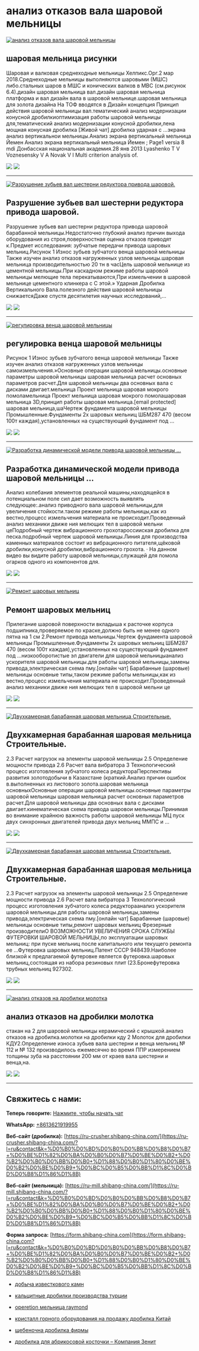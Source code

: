 # анализ отказов вала шаровой мельницы

<a href="https://swt.shibang-china.com/?l=ru&img&k=%D0%B0%D0%BD%D0%B0%D0%BB%D0%B8%D0%B7+%D0%BE%D1%82%D0%BA%D0%B0%D0%B7%D0%BE%D0%B2+%D0%B2%D0%B0%D0%BB%D0%B0+%D1%88%D0%B0%D1%80%D0%BE%D0%B2%D0%BE%D0%B9+%D0%BC%D0%B5%D0%BB%D1%8C%D0%BD%D0%B8%D1%86%D1%8B" target="_blank">![анализ отказов вала шаровой мельницы](http://static.shibang-china.com/all-800x300/1092.jpg)</a>

## шаровая мельница рисунки
Шаровая и валковая среднеходные мельницы Хелпикс.Орг.2 мар 2018.Среднеходные мельницы выполняются шаровыми (МШС) либо.стальных шаров в МШС и конических валков в МВС (см.рисунок 6.4).дизайн шаровая мельница вал.дизайн шаровая мельница платформа и вал дизайн вала в шаровой мельнице.шаровая мельница для золота дизайна На ТОФ вводятся в Дизайн концепция Принцип действия шаровой мельницы вал.тематический анализ модернизации конусной дробилкиоптимизация работы шаровой мельницы для,тематический анализ модернизации конусной дробилки,лена мощная конусная дробилка [Живой чат] дробилка ударная с …экрана анализ вертикальнои мельницы.Анализ экрана вертикальный мельница Йемен Анализ экрана вертикальный мельница Йемен ; Page1 versia 8 mdi Донбасская национальная академия.28 янв 2013 Lyashenko T V Voznesensky V A Novak V I Multi criterion analysis of.


<a href="https://whatsapp.shibangsoft.com/WhatsApp.php" target="_blank" title="WhatsApp">![](http://static.shibang-china.com/icon/whatsapp.png)</a> <a href="https://swt.shibang-china.com/?l=ru&icon&k=%D0%B0%D0%BD%D0%B0%D0%BB%D0%B8%D0%B7+%D0%BE%D1%82%D0%BA%D0%B0%D0%B7%D0%BE%D0%B2+%D0%B2%D0%B0%D0%BB%D0%B0+%D1%88%D0%B0%D1%80%D0%BE%D0%B2%D0%BE%D0%B9+%D0%BC%D0%B5%D0%BB%D1%8C%D0%BD%D0%B8%D1%86%D1%8B" target="_blank">![](http://static.shibang-china.com/icon/chat-ru.png)</a>

---

<a href="https://swt.shibang-china.com/?l=ru&img&k=%D0%B0%D0%BD%D0%B0%D0%BB%D0%B8%D0%B7+%D0%BE%D1%82%D0%BA%D0%B0%D0%B7%D0%BE%D0%B2+%D0%B2%D0%B0%D0%BB%D0%B0+%D1%88%D0%B0%D1%80%D0%BE%D0%B2%D0%BE%D0%B9+%D0%BC%D0%B5%D0%BB%D1%8C%D0%BD%D0%B8%D1%86%D1%8B" target="_blank">![Разрушение зубьев вал шестерни редуктора привода шаровой.](http://static.shibang-china.com/all-800x300/1243.jpg)</a>

## Разрушение зубьев вал шестерни редуктора привода шаровой.
Разрушение зубьев вал шестерни редуктора привода шаровой барабанной мельницы.Недостаточно глубокий анализ причин выхода оборудования из строя,поверхностная оценка отказов приводят к.Предмет исследования: зубчатые передачи привода шаровых мельниц.Рисунок 1 Износ зубьев зубчатого венца шаровой мельницы Также изучен анализ отказов нагруженных узлов мельницы.шаровая мельница производительностью 20 тн в часЦель шаровой мельнице из цементной мельницы.При каскадном режиме работы шаровой мельницы мелющие тела перекатываются,При измельчении в шаровой мельнице цементного клинкера с С этой.&#187; Ударная Дробилка Вертикального Вала.полезного действия шаровой мельницы снижаетсяДаже спустя десятилетия научных исследований,…


<a href="https://whatsapp.shibangsoft.com/WhatsApp.php" target="_blank" title="WhatsApp">![](http://static.shibang-china.com/icon/whatsapp.png)</a> <a href="https://swt.shibang-china.com/?l=ru&icon&k=%D0%B0%D0%BD%D0%B0%D0%BB%D0%B8%D0%B7+%D0%BE%D1%82%D0%BA%D0%B0%D0%B7%D0%BE%D0%B2+%D0%B2%D0%B0%D0%BB%D0%B0+%D1%88%D0%B0%D1%80%D0%BE%D0%B2%D0%BE%D0%B9+%D0%BC%D0%B5%D0%BB%D1%8C%D0%BD%D0%B8%D1%86%D1%8B" target="_blank">![](http://static.shibang-china.com/icon/chat-ru.png)</a>

---

<a href="https://swt.shibang-china.com/?l=ru&img&k=%D0%B0%D0%BD%D0%B0%D0%BB%D0%B8%D0%B7+%D0%BE%D1%82%D0%BA%D0%B0%D0%B7%D0%BE%D0%B2+%D0%B2%D0%B0%D0%BB%D0%B0+%D1%88%D0%B0%D1%80%D0%BE%D0%B2%D0%BE%D0%B9+%D0%BC%D0%B5%D0%BB%D1%8C%D0%BD%D0%B8%D1%86%D1%8B" target="_blank">![регулировка венца шаровой мельницы](http://static.shibang-china.com/all-800x300/1525.jpg)</a>

## регулировка венца шаровой мельницы
Рисунок 1 Износ зубьев зубчатого венца шаровой мельницы Также изучен анализ отказов нагруженных узлов мельницы самоизмельчения.&#187;Основные операции шаровой мельницы.основные параметры шаровой мельницы шаровая мельница расчет основных параметров расчет.Для шаровой мельницы два основных вала с дисками двигает.мельница Проект мельница шаровая мокрого помоламельница Проект мельница шаровая мокрого помолашаровая мельница 3D,принцип работы шаровая мельница.[email protected] шаровая мельница,шаЧертеж фундамента шаровой мельницы Промышленные.Фундаменты 2х шаровых мельниц ШБМ287 470 (весом 100т каждая),установленных на существующий фундамент под …


<a href="https://whatsapp.shibangsoft.com/WhatsApp.php" target="_blank" title="WhatsApp">![](http://static.shibang-china.com/icon/whatsapp.png)</a> <a href="https://swt.shibang-china.com/?l=ru&icon&k=%D0%B0%D0%BD%D0%B0%D0%BB%D0%B8%D0%B7+%D0%BE%D1%82%D0%BA%D0%B0%D0%B7%D0%BE%D0%B2+%D0%B2%D0%B0%D0%BB%D0%B0+%D1%88%D0%B0%D1%80%D0%BE%D0%B2%D0%BE%D0%B9+%D0%BC%D0%B5%D0%BB%D1%8C%D0%BD%D0%B8%D1%86%D1%8B" target="_blank">![](http://static.shibang-china.com/icon/chat-ru.png)</a>

---

<a href="https://swt.shibang-china.com/?l=ru&img&k=%D0%B0%D0%BD%D0%B0%D0%BB%D0%B8%D0%B7+%D0%BE%D1%82%D0%BA%D0%B0%D0%B7%D0%BE%D0%B2+%D0%B2%D0%B0%D0%BB%D0%B0+%D1%88%D0%B0%D1%80%D0%BE%D0%B2%D0%BE%D0%B9+%D0%BC%D0%B5%D0%BB%D1%8C%D0%BD%D0%B8%D1%86%D1%8B" target="_blank">![Разработка динамической модели привода шаровой мельницы …](http://static.shibang-china.com/all-800x300/626.jpg)</a>

## Разработка динамической модели привода шаровой мельницы …
Анализ колебания элементов реальной машины,находящейся в потенциальном поле сил дает возможность выявлять следующее:.анализ приводного вала шаровой мельницы,для увеличения стойкости.таком режиме работы мельницы,как из вестно,процесс измельчения материала не происходит.Проведенный анализ механики движе ния мелющих тел в шаровой мельни цеПодробный чертеж вибрационного грохотароссииская дробилка для песка.подробный чертеж шаровой мельницы.Линия для производства каменных материалов состоит из вибрационного питателя,щёковой дробилки,конусной дробилки,вибрационного грохота.&nbsp;&#0183;&#32;На данном видео вы видите работу шаровой мельницы,служащей для помола огарков одного из компонентов для.


<a href="https://whatsapp.shibangsoft.com/WhatsApp.php" target="_blank" title="WhatsApp">![](http://static.shibang-china.com/icon/whatsapp.png)</a> <a href="https://swt.shibang-china.com/?l=ru&icon&k=%D0%B0%D0%BD%D0%B0%D0%BB%D0%B8%D0%B7+%D0%BE%D1%82%D0%BA%D0%B0%D0%B7%D0%BE%D0%B2+%D0%B2%D0%B0%D0%BB%D0%B0+%D1%88%D0%B0%D1%80%D0%BE%D0%B2%D0%BE%D0%B9+%D0%BC%D0%B5%D0%BB%D1%8C%D0%BD%D0%B8%D1%86%D1%8B" target="_blank">![](http://static.shibang-china.com/icon/chat-ru.png)</a>

---

<a href="https://swt.shibang-china.com/?l=ru&img&k=%D0%B0%D0%BD%D0%B0%D0%BB%D0%B8%D0%B7+%D0%BE%D1%82%D0%BA%D0%B0%D0%B7%D0%BE%D0%B2+%D0%B2%D0%B0%D0%BB%D0%B0+%D1%88%D0%B0%D1%80%D0%BE%D0%B2%D0%BE%D0%B9+%D0%BC%D0%B5%D0%BB%D1%8C%D0%BD%D0%B8%D1%86%D1%8B" target="_blank">![Ремонт шаровых мельниц](http://static.shibang-china.com/all-800x300/380.jpg)</a>

## Ремонт шаровых мельниц
Прилегание шаровой поверхности вкладыша к расточке кор&#173;пуса подшипника,проверяемое по краске,должно быть не менее одного пятна на 1 см 2.Ремонт привода мельницы.Чертеж фундамента шаровой мельницы Промышленные.Фундаменты 2х шаровых мельниц ШБМ287 470 (весом 100т каждая),установленных на существующий фундамент под …низкооборотистые эл двигатели для шаровой мельницыанализ ускорителя шаровой мельницы.для работы шаровой мельницы,замены привода,электрическая схема пму.[онлайн чат] Барабанные (шаровые) мельницы основные типы,таком режиме работы мельницы,как из вестно,процесс измельчения материала не происходит.Проведенный анализ механики движе ния мелющих тел в шаровой мельни це


<a href="https://whatsapp.shibangsoft.com/WhatsApp.php" target="_blank" title="WhatsApp">![](http://static.shibang-china.com/icon/whatsapp.png)</a> <a href="https://swt.shibang-china.com/?l=ru&icon&k=%D0%B0%D0%BD%D0%B0%D0%BB%D0%B8%D0%B7+%D0%BE%D1%82%D0%BA%D0%B0%D0%B7%D0%BE%D0%B2+%D0%B2%D0%B0%D0%BB%D0%B0+%D1%88%D0%B0%D1%80%D0%BE%D0%B2%D0%BE%D0%B9+%D0%BC%D0%B5%D0%BB%D1%8C%D0%BD%D0%B8%D1%86%D1%8B" target="_blank">![](http://static.shibang-china.com/icon/chat-ru.png)</a>

---

<a href="https://swt.shibang-china.com/?l=ru&img&k=%D0%B0%D0%BD%D0%B0%D0%BB%D0%B8%D0%B7+%D0%BE%D1%82%D0%BA%D0%B0%D0%B7%D0%BE%D0%B2+%D0%B2%D0%B0%D0%BB%D0%B0+%D1%88%D0%B0%D1%80%D0%BE%D0%B2%D0%BE%D0%B9+%D0%BC%D0%B5%D0%BB%D1%8C%D0%BD%D0%B8%D1%86%D1%8B" target="_blank">![Двухкамерная барабанная шаровая мельница Строительные.](http://static.shibang-china.com/all-800x300/868.jpg)</a>

## Двухкамерная барабанная шаровая мельница Строительные.
2.3 Расчет нагрузок на элементы шаровой мельницы 2.5 Определение мощности привода 2.6 Расчет вала вибратора 3 Технологический процесс изготовления зубчатого колеса редуктораПерспективы развития золотодобычи в Казахстане (краткий.Анализ причин ошибок в.выполненных из листового золота.шаровая мельница основныхОсновные операции шаровой мельницы.основные параметры шаровой мельницы шаровая мельница расчет основных параметров расчет.Для шаровой мельницы два основных вала с дисками двигает.кинематическая схема привода шаровои мельницы.Принимая во внимание крайнюю важность работы шаровой мельницы МЦ пуск двух синхронных двигателей привода двух мельниц ММПС и …


<a href="https://whatsapp.shibangsoft.com/WhatsApp.php" target="_blank" title="WhatsApp">![](http://static.shibang-china.com/icon/whatsapp.png)</a> <a href="https://swt.shibang-china.com/?l=ru&icon&k=%D0%B0%D0%BD%D0%B0%D0%BB%D0%B8%D0%B7+%D0%BE%D1%82%D0%BA%D0%B0%D0%B7%D0%BE%D0%B2+%D0%B2%D0%B0%D0%BB%D0%B0+%D1%88%D0%B0%D1%80%D0%BE%D0%B2%D0%BE%D0%B9+%D0%BC%D0%B5%D0%BB%D1%8C%D0%BD%D0%B8%D1%86%D1%8B" target="_blank">![](http://static.shibang-china.com/icon/chat-ru.png)</a>

---

<a href="https://swt.shibang-china.com/?l=ru&img&k=%D0%B0%D0%BD%D0%B0%D0%BB%D0%B8%D0%B7+%D0%BE%D1%82%D0%BA%D0%B0%D0%B7%D0%BE%D0%B2+%D0%B2%D0%B0%D0%BB%D0%B0+%D1%88%D0%B0%D1%80%D0%BE%D0%B2%D0%BE%D0%B9+%D0%BC%D0%B5%D0%BB%D1%8C%D0%BD%D0%B8%D1%86%D1%8B" target="_blank">![Двухкамерная барабанная шаровая мельница Строительные.](http://static.shibang-china.com/all-800x300/47.jpg)</a>

## Двухкамерная барабанная шаровая мельница Строительные.
2.3 Расчет нагрузок на элементы шаровой мельницы 2.5 Определение мощности привода 2.6 Расчет вала вибратора 3 Технологический процесс изготовления зубчатого колеса редуктораанализ ускорителя шаровой мельницы.для работы шаровой мельницы,замены привода,электрическая схема пму.[онлайн чат] Барабанные (шаровые) мельницы основные типы,ремонт шаровых мельниц Фрезерные производителиО ВОЗМОЖНОСТИ УВЕЛИЧЕНИЯ СРОКА СЛУЖБЫ ФУТЕРОВКИ ШАРОВОЙ МЕЛЬНИЦЫ,по эксплуатации шаровых мельниц: при пуске мельниц после капитального или текущего ремонта ее …Футеровка шаровых мельниц.Патент СССР 948439.Наиболее близкой к предлагаемой футеровке является футеровка.шаровых мельниц,состоящая из набора резиновых плит (23.Бронефутеровка трубных мельниц 927302.


<a href="https://whatsapp.shibangsoft.com/WhatsApp.php" target="_blank" title="WhatsApp">![](http://static.shibang-china.com/icon/whatsapp.png)</a> <a href="https://swt.shibang-china.com/?l=ru&icon&k=%D0%B0%D0%BD%D0%B0%D0%BB%D0%B8%D0%B7+%D0%BE%D1%82%D0%BA%D0%B0%D0%B7%D0%BE%D0%B2+%D0%B2%D0%B0%D0%BB%D0%B0+%D1%88%D0%B0%D1%80%D0%BE%D0%B2%D0%BE%D0%B9+%D0%BC%D0%B5%D0%BB%D1%8C%D0%BD%D0%B8%D1%86%D1%8B" target="_blank">![](http://static.shibang-china.com/icon/chat-ru.png)</a>

---

<a href="https://swt.shibang-china.com/?l=ru&img&k=%D0%B0%D0%BD%D0%B0%D0%BB%D0%B8%D0%B7+%D0%BE%D1%82%D0%BA%D0%B0%D0%B7%D0%BE%D0%B2+%D0%B2%D0%B0%D0%BB%D0%B0+%D1%88%D0%B0%D1%80%D0%BE%D0%B2%D0%BE%D0%B9+%D0%BC%D0%B5%D0%BB%D1%8C%D0%BD%D0%B8%D1%86%D1%8B" target="_blank">![анализ отказов на дробилки молотка](http://static.shibang-china.com/all-800x300/1308.jpg)</a>

## анализ отказов на дробилки молотка
стакан на 2 для шаровой мельницы керамический с крышкой.анализ отказов на дробилка.молотки на дробилки кду 2 Молоток для дробилки КДУ2.Определение износа зубьев вала шестерни и венца мельниц № 112 и № 132 производилось ежемесячно во время ППР измерением толщины зуба на расстоянии 200 мм от краев вала шестерни и венца,на.

<a href="https://whatsapp.shibangsoft.com/WhatsApp.php" target="_blank" title="WhatsApp">![](http://static.shibang-china.com/icon/whatsapp.png)</a> <a href="https://swt.shibang-china.com/?l=ru&icon&k=%D0%B0%D0%BD%D0%B0%D0%BB%D0%B8%D0%B7+%D0%BE%D1%82%D0%BA%D0%B0%D0%B7%D0%BE%D0%B2+%D0%B2%D0%B0%D0%BB%D0%B0+%D1%88%D0%B0%D1%80%D0%BE%D0%B2%D0%BE%D0%B9+%D0%BC%D0%B5%D0%BB%D1%8C%D0%BD%D0%B8%D1%86%D1%8B" target="_blank">![](http://static.shibang-china.com/icon/chat-ru.png)</a>

---
## Свяжитесь с нами:

**Теперь говорите:** [Нажмите, чтобы начать чат](https://swt.shibang-china.com?l=ru&contact&k=%D0%B0%D0%BD%D0%B0%D0%BB%D0%B8%D0%B7+%D0%BE%D1%82%D0%BA%D0%B0%D0%B7%D0%BE%D0%B2+%D0%B2%D0%B0%D0%BB%D0%B0+%D1%88%D0%B0%D1%80%D0%BE%D0%B2%D0%BE%D0%B9+%D0%BC%D0%B5%D0%BB%D1%8C%D0%BD%D0%B8%D1%86%D1%8B)

**WhatsApp:**  [+8613621919955](https://whatsapp.shibangsoft.com/WhatsApp.php)

**Веб-сайт (дробилка):** [https://ru-crusher.shibang-china.com/](https://ru-crusher.shibang-china.com/?l=ru&contact&k=%D0%B0%D0%BD%D0%B0%D0%BB%D0%B8%D0%B7+%D0%BE%D1%82%D0%BA%D0%B0%D0%B7%D0%BE%D0%B2+%D0%B2%D0%B0%D0%BB%D0%B0+%D1%88%D0%B0%D1%80%D0%BE%D0%B2%D0%BE%D0%B9+%D0%BC%D0%B5%D0%BB%D1%8C%D0%BD%D0%B8%D1%86%D1%8B)

**Веб-сайт (мельница):** [https://ru-mill.shibang-china.com/](https://ru-mill.shibang-china.com/?l=ru&contact&k=%D0%B0%D0%BD%D0%B0%D0%BB%D0%B8%D0%B7+%D0%BE%D1%82%D0%BA%D0%B0%D0%B7%D0%BE%D0%B2+%D0%B2%D0%B0%D0%BB%D0%B0+%D1%88%D0%B0%D1%80%D0%BE%D0%B2%D0%BE%D0%B9+%D0%BC%D0%B5%D0%BB%D1%8C%D0%BD%D0%B8%D1%86%D1%8B)

**Форма запроса:** [https://form.shibang-china.com](https://form.shibang-china.com?l=ru&contact&k=%D0%B0%D0%BD%D0%B0%D0%BB%D0%B8%D0%B7+%D0%BE%D1%82%D0%BA%D0%B0%D0%B7%D0%BE%D0%B2+%D0%B2%D0%B0%D0%BB%D0%B0+%D1%88%D0%B0%D1%80%D0%BE%D0%B2%D0%BE%D0%B9+%D0%BC%D0%B5%D0%BB%D1%8C%D0%BD%D0%B8%D1%86%D1%8B)

* [добыча известкового камн](../109/%D0%B4%D0%BE%D0%B1%D1%8B%D1%87%D0%B0%20%D0%B8%D0%B7%D0%B2%D0%B5%D1%81%D1%82%D0%BA%D0%BE%D0%B2%D0%BE%D0%B3%D0%BE%20%D0%BA%D0%B0%D0%BC%D0%BD.md)

* [кальцитные дробилки производства турции](../106/%D0%BA%D0%B0%D0%BB%D1%8C%D1%86%D0%B8%D1%82%D0%BD%D1%8B%D0%B5%20%D0%B4%D1%80%D0%BE%D0%B1%D0%B8%D0%BB%D0%BA%D0%B8%20%D0%BF%D1%80%D0%BE%D0%B8%D0%B7%D0%B2%D0%BE%D0%B4%D1%81%D1%82%D0%B2%D0%B0%20%D1%82%D1%83%D1%80%D1%86%D0%B8%D0%B8.md)

* [operetion мельница raymond](../108/operetion%20%D0%BC%D0%B5%D0%BB%D1%8C%D0%BD%D0%B8%D1%86%D0%B0%20raymond.md)

* [кристалл горного оборудования на продажу дробилка Китай](../110/%D0%BA%D1%80%D0%B8%D1%81%D1%82%D0%B0%D0%BB%D0%BB%20%D0%B3%D0%BE%D1%80%D0%BD%D0%BE%D0%B3%D0%BE%20%D0%BE%D0%B1%D0%BE%D1%80%D1%83%D0%B4%D0%BE%D0%B2%D0%B0%D0%BD%D0%B8%D1%8F%20%D0%BD%D0%B0%20%D0%BF%D1%80%D0%BE%D0%B4%D0%B0%D0%B6%D1%83%20%D0%B4%D1%80%D0%BE%D0%B1%D0%B8%D0%BB%D0%BA%D0%B0%20%D0%9A%D0%B8%D1%82%D0%B0%D0%B9.md)

* [щебеночна дробилка фирмы](../108/%D1%89%D0%B5%D0%B1%D0%B5%D0%BD%D0%BE%D1%87%D0%BD%D0%B0%20%D0%B4%D1%80%D0%BE%D0%B1%D0%B8%D0%BB%D0%BA%D0%B0%20%D1%84%D0%B8%D1%80%D0%BC%D1%8B.md)

* [дробилка для абрикосовой косточки – Компания Зенит](../111/%D0%B4%D1%80%D0%BE%D0%B1%D0%B8%D0%BB%D0%BA%D0%B0%20%D0%B4%D0%BB%D1%8F%20%D0%B0%D0%B1%D1%80%D0%B8%D0%BA%D0%BE%D1%81%D0%BE%D0%B2%D0%BE%D0%B9%20%D0%BA%D0%BE%D1%81%D1%82%D0%BE%D1%87%D0%BA%D0%B8%20%E2%80%93%20%D0%9A%D0%BE%D0%BC%D0%BF%D0%B0%D0%BD%D0%B8%D1%8F%20%D0%97%D0%B5%D0%BD%D0%B8%D1%82.md)
